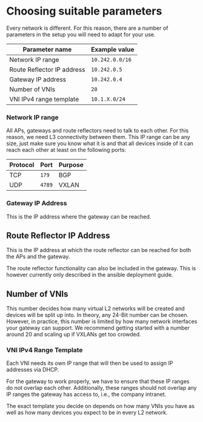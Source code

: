 # Choosing suitable parameters

Every network is different. For this reason, there are a number of parameters in the setup you will need to adapt for your use.

| Parameter name             | Example value   |
| -------------------------- | --------------- |
| Network IP range           | `10.242.0.0/16` |
| Route Reflector IP address | `10.242.0.5`    |
| Gateway IP address         | `10.242.0.4`    |
| Number of VNIs             | `20`            |
| VNI IPv4 range template    | `10.1.X.0/24`   |

### Network IP range

All APs, gateways and route reflectors need to talk to each other.
For this reason, we need L3 connectivity between them.
This IP range can be any size, just make sure you know what it is and that all devices inside of it can reach each other at least on the following ports:

| Protocol | Port   | Purpose |
| -------- | ------ | ------- |
| TCP      | `179`  | BGP     |
| UDP      | `4789` | VXLAN   |


### Gateway IP Address

This is the IP address where the gateway can be reached.

## Route Reflector IP Address

This is the IP address at which the route reflector can be reached for both the APs and the gateway.

The route reflector functionality can also be included in the gateway. This is however currently only described in the ansible deployment guide.

## Number of VNIs

This number decides how many virtual L2 networks will be created and devices will be split up into.
In theory, any 24-Bit number can be chosen. However, in practice, this number is limited by how many network interfaces your gateway can support.
We recommend getting started with a number around 20 and scaling up if VXLANs get too crowded.

### VNI IPv4 Range Template

Each VNI needs its own IP range that will then be used to assign IP addresses via DHCP.

For the gateway to work properly, we have to ensure that these IP ranges do not overlap each other.
Additionally, these ranges should not overlap any IP ranges the gateway has access to, i.e., the company intranet.

The exact template you decide on depends on how many VNIs you have as well as how many devices you expect to be in every L2 network.
